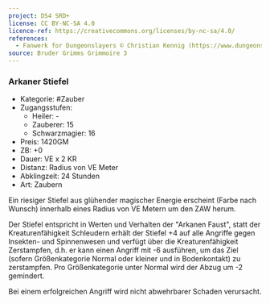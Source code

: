 ```yaml
---
project: DS4 SRD+
license: CC BY-NC-SA 4.0
licence-ref: https://creativecommons.org/licenses/by-nc-sa/4.0/
references: 
  - Fanwerk for Dungeonslayers © Christian Kennig (https://www.dungeonslayers.net/)
source: Bruder Grimms Grimmoire 3
---
```


### Arkaner Stiefel

- Kategorie: #Zauber
- Zugangsstufen:
  - Heiler: -
  - Zauberer: 15
  - Schwarzmagier: 16
- Preis: 1420GM
- ZB: +0
- Dauer: VE x 2 KR
- Distanz: Radius von VE Meter
- Abklingzeit: 24 Stunden
- Art: Zaubern

Ein riesiger Stiefel aus glühender magischer Energie erscheint (Farbe nach Wunsch) innerhalb eines Radius von VE Metern um den ZAW herum.

Der Stiefel entspricht in Werten und Verhalten der "Arkanen Faust", statt der Kreaturenfähigkeit Schleudern erhält der Stiefel +4 auf alle Angriffe gegen Insekten- und Spinnenwesen und verfügt über die Kreaturenfähigkeit Zerstampfen, d.h. er kann einen Angriff mit -6 ausführen, um das Ziel (sofern Größenkategorie Normal oder kleiner und in Bodenkontakt) zu zerstampfen. Pro Größenkategorie unter Normal wird der Abzug um -2 gemindert.

Bei einem erfolgreichen Angriff wird nicht abwehrbarer Schaden verursacht.

